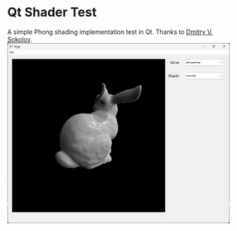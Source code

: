 # Qt Shader Test
A simple Phong shading implementation test in Qt. Thanks to [Dmitry V. Sokolov](https://github.com/ssloy).
![bunny](./img/bunny.png)
